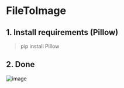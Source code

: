 # FileToImage
## 1. Install requirements (Pillow)
> pip install Pillow
## 2. Done
![image](https://user-images.githubusercontent.com/53359732/210297393-851fe895-45e5-4877-ae62-67eb1718fabc.jpg)

